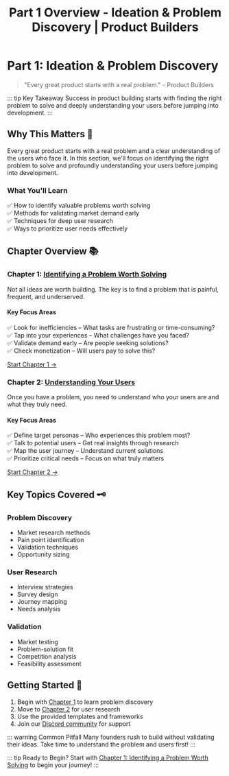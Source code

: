 ﻿---
title: Part 1 Overview - Ideation & Problem Discovery | Product Builders
description: Learn how to identify valuable problems and understand your users deeply to build products people actually want.
head:
  - - meta
    - name: keywords
      content: product ideation, problem discovery, user research, market validation, startup ideas
  - - meta
    - name: author
      content: Product Builders Team
  - - meta
    - property: og:title
      content: Part 1 Overview - Ideation & Problem Discovery | Product Builders
  - - meta
    - property: og:description
      content: Learn how to identify valuable problems and understand your users deeply.
---

# Part 1: Ideation & Problem Discovery 

> "Every great product starts with a real problem." - Product Builders

::: tip Key Takeaway
Success in product building starts with finding the right problem to solve and deeply understanding your users before jumping into development.
:::

## Why This Matters 🎯

<div class="content-box">

Every great product starts with a real problem and a clear understanding of the users who face it. In this section, we'll focus on identifying the right problem to solve and profoundly understanding your users before jumping into development.

### What You'll Learn

<div class="learning-objectives">

✅ How to identify valuable problems worth solving  
✅ Methods for validating market demand early  
✅ Techniques for deep user research  
✅ Ways to prioritize user needs effectively  

</div>

</div>

## Chapter Overview 📚

<div class="chapters-grid">

### Chapter 1: [Identifying a Problem Worth Solving](/part1/identifying-problems)

<div class="chapter-content">

Not all ideas are worth building. The key is to find a problem that is painful, frequent, and underserved.

#### Key Focus Areas
✅ Look for inefficiencies – What tasks are frustrating or time-consuming?  
✅ Tap into your experiences – What challenges have you faced?  
✅ Validate demand early – Are people seeking solutions?  
✅ Check monetization – Will users pay to solve this?  

[Start Chapter 1 →](/part1/identifying-problems)

</div>

### Chapter 2: [Understanding Your Users](/part1/understanding-users)

<div class="chapter-content">

Once you have a problem, you need to understand who your users are and what they truly need.

#### Key Focus Areas
✅ Define target personas – Who experiences this problem most?  
✅ Talk to potential users – Get real insights through research  
✅ Map the user journey – Understand current solutions  
✅ Prioritize critical needs – Focus on what truly matters  

[Start Chapter 2 →](/part1/understanding-users)

</div>

</div>

## Key Topics Covered 🗝️

<div class="topics-grid">

### Problem Discovery
- Market research methods
- Pain point identification
- Validation techniques
- Opportunity sizing

### User Research
- Interview strategies
- Survey design
- Journey mapping
- Needs analysis

### Validation
- Market testing
- Problem-solution fit
- Competition analysis
- Feasibility assessment

</div>

## Getting Started 🚀

<div class="getting-started">

1. Begin with [Chapter 1](/part1/identifying-problems) to learn problem discovery
2. Move to [Chapter 2](/part1/understanding-users) for user research
3. Use the provided templates and frameworks
4. Join our [Discord community](https://discord.gg/productbuilders) for support

</div>

::: warning Common Pitfall
Many founders rush to build without validating their ideas. Take time to understand the problem and users first!
:::

::: tip Ready to Begin?
Start with [Chapter 1: Identifying a Problem Worth Solving](/part1/identifying-problems) to begin your journey!
:::
